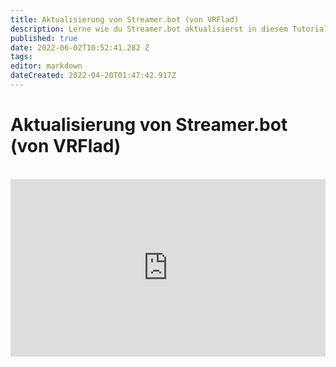 ```yaml
---
title: Aktualisierung von Streamer.bot (von VRFlad)
description: Lerne wie du Streamer.bot aktualisierst in diesem Tutorial von VRFlad.
published: true
date: 2022-06-02T10:52:41.282 Z
tags:
editor: markdown
dateCreated: 2022-04-20T01:47:42.917Z
---
```


# Aktualisierung von Streamer.bot (von VRFlad)

<br>
<iframe src="https://www.youtube.com/embed/DmzVuyAXefI" title="YouTube video player" frameborder="0" allow="accelerometer; autoplay; clipboard-write; encrypted-media; gyroscope; picture-in-picture; fullscreen" allow fullscreen style="border: none; max-width: 100%; width: 100%; aspect-ratio: 16/9;"></iframe>